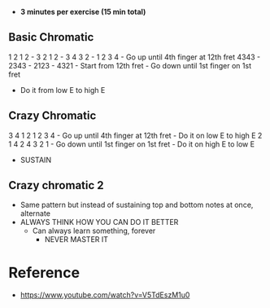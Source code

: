 - **3 minutes per exercise (15 min total)**
## Basic Chromatic
1 2 1 2 -  3 2 1 2 - 3 4 3 2 - 1 2 3 4
	- Go up until 4th finger at 12th fret
4343 - 2343 - 2123 - 4321
	- Start from 12th fret 
	- Go down until 1st finger on 1st fret
- Do it from low E to high E 
## Crazy Chromatic
3 4 1 2
1 2 3 4
	- Go up until 4th finger at 12th fret
	- Do it on low E to high E 
2 1 4 2
4 3 2 1
	- Go down until 1st finger on 1st fret
	- Do it on high E to low E
- SUSTAIN
## Crazy chromatic 2
- Same pattern but instead of sustaining top and bottom notes at once, alternate
- ALWAYS THINK HOW YOU CAN DO IT BETTER
	- Can always learn something, forever
		- NEVER MASTER IT
## 

# Reference
- https://www.youtube.com/watch?v=V5TdEszM1u0